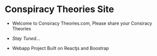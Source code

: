 
# Conspiracy Theories Site

* Welcome to Consiracy Theories.com, Please share your Consiracy Theories
* _*Stay Tuned...*_

* Webapp Project Built on Reactjs and Boostrap
